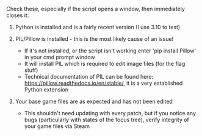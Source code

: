 Check these, especially if the script opens a window, then immediately closes it:

1) Python is installed and is a fairly recent version (I use 3.10 to test)

2) PIL/Pillow is installed - this is the most likely cause of an issue!
	- If it's not installed, or the script isn't working enter 'pip install Pillow' in your cmd prompt window
	- It will install PIL which is required to edit image files (for the flag stuff)
	- Technical documentation of PIL can be found here: https://pillow.readthedocs.io/en/stable/, it is a very established Python extension
	
3) Your base game files are as expected and has not been edited
	- This shouldn't need updating with every patch, but if you notice any bugs (particularly with states of the focus tree), verify integrity of your game files via Steam
